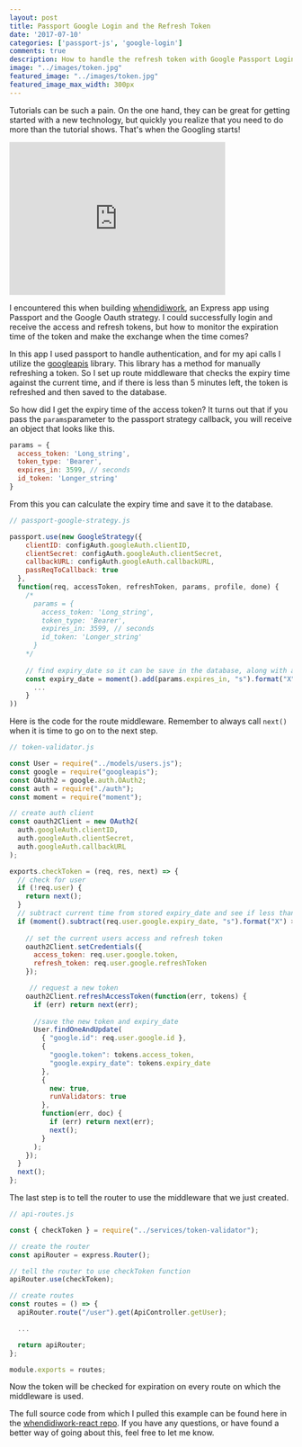 ```yaml
---
layout: post
title: Passport Google Login and the Refresh Token
date: '2017-07-10'
categories: ['passport-js', 'google-login']
comments: true
description: How to handle the refresh token with Google Passport Login
image: "../images/token.jpg"
featured_image: "../images/token.jpg"
featured_image_max_width: 300px
---
```



Tutorials can be such a pain. On the one hand, they can be great for getting started with a new technology, but quickly you realize that you need to do more than the tutorial shows. That's when the Googling starts!

<iframe src="https://giphy.com/embed/g8GfH3i5F0hby" width="384" height="272" frameBorder="0" class="giphy-embed" allowFullScreen></iframe><p><a href="https://giphy.com/gifs/frustrated-keyboard-g8GfH3i5F0hby"></a></p>


I encountered this when building [whendidiwork](https://whendidiwork.com), an Express app using Passport and the Google Oauth strategy. I could successfully login and receive the access and refresh tokens, but how to monitor the expiration time of the token and make the exchange when the time comes? 

In this app I used passport to handle authentication, and for my api calls I utilize the [googleapis](https://www.npmjs.com/package/googleapis) library. This library has a method for manually refreshing a token. So I set up route middleware that checks the expiry time against the current time, and if there is less than 5 minutes left, the token is refreshed and then saved to the database. 

So how did I get the expiry time of the access token? It turns out that if you pass the `params`parameter to the passport strategy callback, you will receive an object that looks like this.

```javascript
params = {
  access_token: 'Long_string',
  token_type: 'Bearer',
  expires_in: 3599, // seconds
  id_token: 'Longer_string'
}
```

From this you can calculate the expiry time and save it to the database. 

```javascript
// passport-google-strategy.js

passport.use(new GoogleStrategy({
    clientID: configAuth.googleAuth.clientID,
    clientSecret: configAuth.googleAuth.clientSecret,
    callbackURL: configAuth.googleAuth.callbackURL,
    passReqToCallback: true 
  },
  function(req, accessToken, refreshToken, params, profile, done) {
    /*
      params = { 
        access_token: 'Long_string',
        token_type: 'Bearer',
        expires_in: 3599, // seconds
        id_token: 'Longer_string'
      }
    */
  
    // find expiry_date so it can be save in the database, along with access and refresh token
    const expiry_date = moment().add(params.expires_in, "s").format("X");
      ...
    }
))
```

Here is the code for the route middleware. Remember to always call `next()` when it is time to go on to the next step.

```javascript
// token-validator.js

const User = require("../models/users.js");
const google = require("googleapis");
const OAuth2 = google.auth.OAuth2;
const auth = require("./auth");
const moment = require("moment");

// create auth client
const oauth2Client = new OAuth2(
  auth.googleAuth.clientID,
  auth.googleAuth.clientSecret,
  auth.googleAuth.callbackURL
);

exports.checkToken = (req, res, next) => {
  // check for user
  if (!req.user) {
    return next();
  }
  // subtract current time from stored expiry_date and see if less than 5 minutes (300s) remain
  if (moment().subtract(req.user.google.expiry_date, "s").format("X") > -300) {
    
    // set the current users access and refresh token
    oauth2Client.setCredentials({
      access_token: req.user.google.token,
      refresh_token: req.user.google.refreshToken
    });

     // request a new token
    oauth2Client.refreshAccessToken(function(err, tokens) {
      if (err) return next(err);
      
      //save the new token and expiry_date
      User.findOneAndUpdate(
        { "google.id": req.user.google.id },
        {
          "google.token": tokens.access_token,
          "google.expiry_date": tokens.expiry_date
        },
        {
          new: true,
          runValidators: true
        },
        function(err, doc) {
          if (err) return next(err);
          next();
        }
      );
    });
  }
  next();
};
```


The last step is to tell the router to use the middleware that we just created.

```javascript
// api-routes.js

const { checkToken } = require("../services/token-validator");

// create the router
const apiRouter = express.Router();

// tell the router to use checkToken function
apiRouter.use(checkToken);

// create routes
const routes = () => {
  apiRouter.route("/user").get(ApiController.getUser);

  ...

  return apiRouter;
};

module.exports = routes;
```


Now the token will be checked for expiration on every route on which the middleware is used.

The full source code from which I pulled this example can be found here in the [<i class="fab fa-github"></i> whendidiwork-react repo](https://github.com/blehr/whendidiwork-react). If you have any questions, or have found a better way of going about this, feel free to let me know. 



